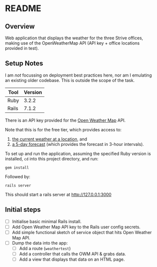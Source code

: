 # README


## Overview

Web application that displays the weather for the three Strive offices, making 
use of the OpenWeatherMap API (API key + office locations provided in test).

## Setup Notes

I am *not* focussing on deployment best practices here, nor am I emulating an
existing older codebase. This is outside the scope of the task.

| Tool  | Version |
| ----- | ------- |
| Ruby  | 3.2.2   |
| Rails | 7.1.2   |

There is an API key provided for the [Open Weather Map](openweathermap.org/) API.

Note that this is for the free tier, which provides access to:

1. [the current weather at a location](https://openweathermap.org/current), and
2. [a 5-day forecast](https://openweathermap.org/forecast5) (which provides the forecast in 3-hour intervals).

To set up and run the application, assuming the specified Ruby version is 
installed, `cd` into this project directory, and run:

```
gem install
```

Followed by:

```
rails server
```

This should start a rails server at http://127.0.0.1:3000

## Initial steps

- [ ] Initialise basic minimal Rails install.
- [ ] Add Open Weather Map API key to the Rails user config secrets.
- [ ] Add simple functional sketch of service object that hits Open Weather Map API.
- [ ] Dump the data into the app:
    - [ ] Add a route (`weathertest`)
    - [ ] Add a controller that calls the OWM API & grabs data.
    - [ ] Add a view that displays that data on an HTML page.
